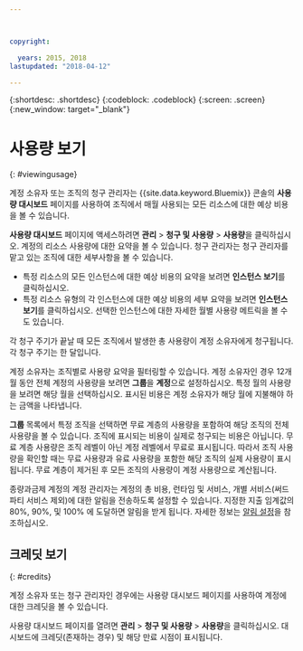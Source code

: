 ```yaml
---



copyright:

  years: 2015, 2018
lastupdated: "2018-04-12"

---
```


{:shortdesc: .shortdesc}
{:codeblock: .codeblock}
{:screen: .screen}
{:new_window: target="_blank"}

# 사용량 보기
{: #viewingusage}

계정 소유자 또는 조직의 청구 관리자는 {{site.data.keyword.Bluemix}} 콘솔의 **사용량 대시보드** 페이지를 사용하여 조직에서 매월 사용되는 모든 리소스에 대한 예상 비용을 볼 수 있습니다. 

**사용량 대시보드** 페이지에 액세스하려면 **관리** > **청구 및 사용량** > **사용량**을 클릭하십시오. 계정의 리소스 사용량에 대한 요약을 볼 수 있습니다. 청구 관리자는 청구 관리자를 맡고 있는 조직에 대한 세부사항을 볼 수 있습니다.

   * 특정 리소스의 모든 인스턴스에 대한 예상 비용의 요약을 보려면 **인스턴스 보기**를 클릭하십시오. 
   * 특정 리소스 유형의 각 인스턴스에 대한 예상 비용의 세부 요약을 보려면 **인스턴스 보기**를 클릭하십시오. 선택한 인스턴스에 대한 자세한 월별 사용량 메트릭을 볼 수도 있습니다. 

각 청구 주기가 끝날 때 모든 조직에서 발생한 총 사용량이 계정 소유자에게 청구됩니다. 각 청구 주기는 한 달입니다.

계정 소유자는 조직별로 사용량 요약을 필터링할 수 있습니다. 계정 소유자인 경우 12개월 동안 전체 계정의 사용량을 보려면 **그룹**을 **계정**으로 설정하십시오. 특정 월의 사용량을 보려면 해당 월을 선택하십시오.  표시된 비용은 계정 소유자가 해당 월에 지불해야 하는 금액을 나타냅니다.

**그룹** 목록에서 특정 조직을 선택하면 무료 계층의 사용량을 포함하여 해당 조직의 전체 사용량을 볼 수 있습니다. 조직에 표시되는 비용이 실제로 청구되는 비용은 아닙니다. 무료 계층 사용량은 조직 레벨이 아닌 계정 레벨에서 무료로 표시됩니다. 따라서 조직 사용량을 확인할 때는 무료 사용량과 유료 사용량을 포함한 해당 조직의 실제 사용량이 표시됩니다. 무료 계층이 제거된 후 모든 조직의 사용량이 계정 사용량으로 계산됩니다.

종량과금제 계정의 계정 관리자는 계정의 총 비용, 런타임 및 서비스, 개별 서비스(써드파티 서비스 제외)에 대한 알림을 전송하도록 설정할 수 있습니다. 지정한 지출 임계값의 80%, 90%, 및 100% 에 도달하면 알림을 받게 됩니다. 자세한 정보는 [알림 설정](/docs/account/notifications.html)을 참조하십시오.

## 크레딧 보기
{: #credits}

계정 소유자 또는 청구 관리자인 경우에는 사용량 대시보드 페이지를 사용하여 계정에 대한 크레딧을 볼 수 있습니다.

사용량 대시보드 페이지를 열려면 **관리** > **청구 및 사용량** > **사용량**을 클릭하십시오. 대시보드에 크레딧(존재하는 경우) 및 해당 만료 시점이 표시됩니다.
